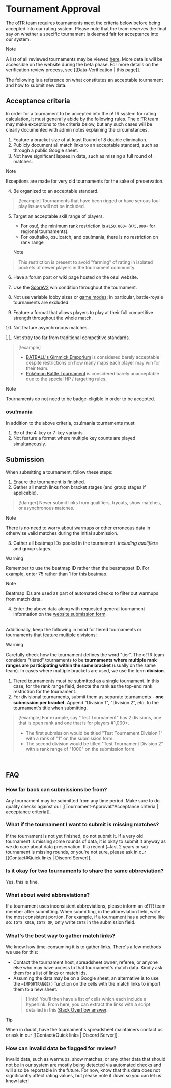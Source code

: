 # Tournament Approval

The o!TR team requires tournaments meet the criteria below before being accepted into our rating system. Please note that the team reserves the final say on whether a specific tournament is deemed fair for acceptance into our system.

> [!note] 
> A list of all reviewed tournaments may be viewed [here](https://docs.google.com/spreadsheets/d/1F6yBKfVQqkusVxoIEEBP9j4l0h52D0tPHODGXQqCau8/edit?usp=sharing). More details will be accessible on the website during the beta phase.
> For more details on the verification review process, see [[Data-Verification | this page]].


The following is a reference on what constitutes an acceptable tournament and how to submit new data.

## Acceptance criteria

In order for a tournament to be accepted into the o!TR system for rating calculation, it must generally abide by the following rules. The o!TR team may make exceptions to the criteria below, but any such cases will be clearly documented with admin notes explaining the circumstances.
<br>

1. Feature a bracket size of at least Round of 8 double elimination.
2. Publicly document all match links to an acceptable standard, such as through a public Google sheet.
3. Not have significant lapses in data, such as missing a full round of matches.
> [!note]
> Exceptions are made for very old tournaments for the sake of preservation.

4. Be organized to an acceptable standard.
> [!example]
> Tournaments that have been rigged or have serious foul play issues will not be included.

5. Target an acceptable skill range of players.  
   - For osu!, the minimum rank restriction is `#150,000+` (`#75,000+` for regional tournaments).
   - For osu!taiko, osu!catch, and osu!mania, there is no restriction on rank range
   
   > [!note] 
> This restriction is present to avoid "farming" of rating in isolated pockets of newer players in the tournament community.

6. Have a forum post or wiki page hosted on the osu! website.

7. Use the [ScoreV2](https://osu.ppy.sh/wiki/en/Gameplay/Game_modifier/ScoreV2) win condition throughout the tournament.

8. Not use variable lobby sizes or [game modes](https://osu.ppy.sh/wiki/en/Game_mode); in particular, battle-royale tournaments are excluded.

9. Feature a format that allows players to play at their full competitive strength throughout the whole match.

10. Not feature asynchronous matches.


11. Not stray too far from traditional competitive standards.
> [!example]
> - [BATBALL's Gimmick Emporium](https://osu.ppy.sh/community/forums/topics/1767170?n=1) is considered barely acceptable despite restrictions on how many maps each player may win for their team.
> - [Pokémon Battle Tournament](https://osu.ppy.sh/community/forums/topics/1790791?n=1) is considered barely unacceptable due to the special HP / targeting rules.

> [!note]
> Tournaments do not need to be badge-eligible in order to be accepted.

### osu!mania

In addition to the above criteria, osu!mania tournaments must:
<br>
1. Be of the 4-key or 7-key variants.
2. Not feature a format where multiple key counts are played simultaneously.


## Submission

When submitting a tournament, follow these steps:

1. Ensure the tournament is finished.
2. Gather all match links from bracket stages (and group stages if applicable).
> [!danger] 
> Never submit links from qualifiers, tryouts, show matches, or asynchronous matches.

   > [!note]
   > There is no need to worry about warmups or other erroneous data in otherwise valid matches during the initial submission.

3. Gather all beatmap IDs pooled in the tournament, *including qualifiers* and group stages.
> [!warning] 
> Remember to use the beatmap ID rather than the beatmapset ID. For example, enter 75 rather than 1 for [this beatmap](https://osu.ppy.sh/beatmapsets/1#osu/75). 

   > [!note] 
   > Beatmap IDs are used as part of automated checks to filter out warmups from match data.

4. Enter the above data along with requested general tournament information on the [website submission form](https://otr.stagec.xyz/submit).

<br>
Additionally, keep the following in mind for tiered tournaments or tournaments that feature multiple divisions:

> [!warning]
>  Carefully check how the tournament defines the word "tier". The o!TR team considers "tiered" tournaments to be **tournaments where multiple rank ranges are participating within the same bracket** (usually on the same team). In cases where multiple brackets are used, we use the term **division**.

1. Tiered tournaments must be submitted as a single tournament. In this case, for the rank range field, denote the rank as the top-end rank restriction for the tournament.
2. For divisional tournaments, submit them as separate tournaments - **one submission per bracket**. Append "Division 1", "Division 2", etc. to the tournament's title when submitting.

> [!example] 
> For example, say "Test Tournament" has 2 divisions, one that is open rank and one that is for players #1,000+.
> - The first submission would be titled "Test Tournament Division 1" with a rank of "1" on the submission form.
> - The second division would be titled "Test Tournament Division 2" with a rank range of "1000" on the submission form.

<br>

## FAQ

### How far back can submissions be from?

Any tournament may be submitted from any time period. Make sure to do quality checks against our [[Tournament-Approval#Acceptance criteria | acceptance criteria]].

### What if the tournament I want to submit is missing matches?

If the tournament is not yet finished, do not submit it. If a very old tournament is missing some rounds of data, it is okay to submit it anyway as we do care about data preservation. If a recent (~last 2 years or so) tournament is missing rounds, or you're not sure, please ask in our [[Contact#Quick links | Discord Server]].

### Is it okay for two tournaments to share the same abbreviation?

Yes, this is fine.

### What about weird abbreviations?

If a tournament uses inconsistent abbreviations, please inform an o!TR team member after submitting. When submitting, in the abbreviation field, write the most consistent portion. For example, if a tournament has a scheme like so: `IGTS RO16`, `IGTS QF`, only write `IGTS` in the submission field.

### What's the best way to gather match links?

We know how time-consuming it is to gather links. There's a few methods we use for this:

* Contact the tournament host, spreadsheet owner, referee, or anyone else who may have access to that tournament's match data. Kindly ask them for a list of links or match ids.
* Assuming the data may be on a Google sheet, an alternative is to use the `=IMPORTRANGE()` function on the cells with the match links to import them to a new sheet.
   > [!info] 
   > You'll then have a list of cells which each include a hyperlink. From here, you can extract the links with a script detailed in this [Stack Overflow answer](https://stackoverflow.com/a/67206954).

> [!tip] 
> When in doubt, have the tournament's spreadsheet maintainers contact us or ask in our [[Contact#Quick links | Discord Server]].

### How can invalid data be flagged for review?

Invalid data, such as warmups, show matches, or any other data that should not be in our system are mostly being detected via automated checks and will also be reportable in the future. For now, know that this data does not significantly affect rating values, but please note it down so you can let us know later!